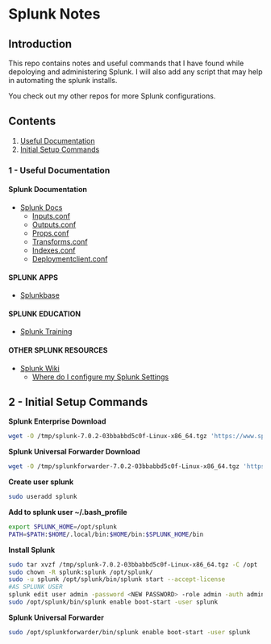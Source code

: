 # Splunk Notes

## Introduction
This repo contains notes and useful commands that I have found while depoloying and administering Splunk. I will also add any script that may help in automating the splunk installs.

You check out my other repos for more Splunk configurations.

## Contents

1. [Useful Documentation](#1---useful-documentation)
2. [Initial Setup Commands](#2---initial-setup-commands)

### 1 - Useful Documentation

#### Splunk Documentation
* [Splunk Docs](http://docs.splunk.com/Documentation)
  * [Inputs.conf](http://docs.splunk.com/Documentation/Splunk/7.0.2/admin/Inputsconf)
  * [Outputs.conf](http://docs.splunk.com/Documentation/Splunk/7.0.2/admin/Outputsconf)
  * [Props.conf](http://docs.splunk.com/Documentation/Splunk/7.0.2/admin/Propsconf)
  * [Transforms.conf](http://docs.splunk.com/Documentation/Splunk/7.0.2/admin/Transformsconf)
  * [Indexes.conf](http://docs.splunk.com/Documentation/Splunk/7.0.2/admin/Indexesconf)
  * [Deploymentclient.conf](http://docs.splunk.com/Documentation/Splunk/7.0.2/admin/Deploymentclientconf)
  
#### SPLUNK APPS
* [Splunkbase](https://splunkbase.splunk.com/)
  
#### SPLUNK EDUCATION
* [Splunk Training](https://www.splunk.com/en_us/view/education/SP-CAAAAH9)
  
#### OTHER SPLUNK RESOURCES
* [Splunk Wiki](https://wiki.splunk.com/Main_Page)
  * [Where do I configure my Splunk Settings](https://wiki.splunk.com/Where_do_I_configure_my_Splunk_settings%3F)

## 2 - Initial Setup Commands

**Splunk Enterprise Download**
```bash
wget -O /tmp/splunk-7.0.2-03bbabbd5c0f-Linux-x86_64.tgz 'https://www.splunk.com/bin/splunk/DownloadActivityServlet?architecture=x86_64&platform=linux&version=7.0.2&product=splunk&filename=splunk-7.0.2-03bbabbd5c0f-Linux-x86_64.tgz&wget=true'
```

**Splunk Universal Forwarder Download**
```bash
wget -O /tmp/splunkforwarder-7.0.2-03bbabbd5c0f-Linux-x86_64.tgz 'https://www.splunk.com/bin/splunk/DownloadActivityServlet?architecture=x86_64&platform=linux&version=7.0.2&product=universalforwarder&filename=splunkforwarder-7.0.2-03bbabbd5c0f-Linux-x86_64.tgz&wget=true'
```

**Create user splunk**
```bash
sudo useradd splunk
```

**Add to splunk user ~/.bash_profile**
```bash
export SPLUNK_HOME=/opt/splunk
PATH=$PATH:$HOME/.local/bin:$HOME/bin:$SPLUNK_HOME/bin
```

**Install Splunk**
```bash
sudo tar xvzf /tmp/splunk-7.0.2-03bbabbd5c0f-Linux-x86_64.tgz -C /opt
sudo chown -R splunk:splunk /opt/splunk/
sudo -u splunk /opt/splunk/bin/splunk start --accept-license
#AS SPLUNK USER
splunk edit user admin -password <NEW PASSWORD> -role admin -auth admin:changeme
sudo /opt/splunk/bin/splunk enable boot-start -user splunk
```

**Splunk Universal Forwarder**
```bash
sudo /opt/splunkforwarder/bin/splunk enable boot-start -user splunk
```